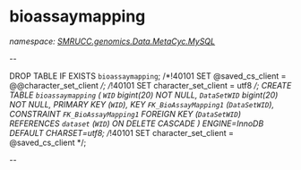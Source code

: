 ﻿# bioassaymapping
_namespace: [SMRUCC.genomics.Data.MetaCyc.MySQL](./index.md)_

--
 
 DROP TABLE IF EXISTS `bioassaymapping`;
 /*!40101 SET @saved_cs_client = @@character_set_client */;
 /*!40101 SET character_set_client = utf8 */;
 CREATE TABLE `bioassaymapping` (
 `WID` bigint(20) NOT NULL,
 `DataSetWID` bigint(20) NOT NULL,
 PRIMARY KEY (`WID`),
 KEY `FK_BioAssayMapping1` (`DataSetWID`),
 CONSTRAINT `FK_BioAssayMapping1` FOREIGN KEY (`DataSetWID`) REFERENCES `dataset` (`WID`) ON DELETE CASCADE
 ) ENGINE=InnoDB DEFAULT CHARSET=utf8;
 /*!40101 SET character_set_client = @saved_cs_client */;
 
 --





